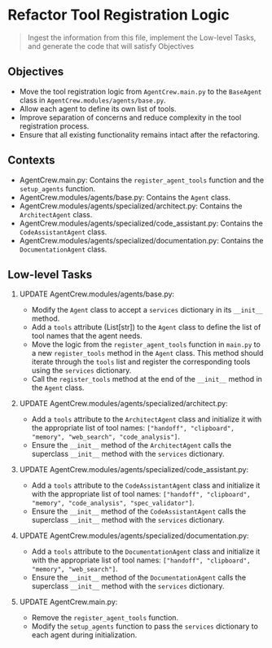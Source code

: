 
# Refactor Tool Registration Logic

> Ingest the information from this file, implement the Low-level Tasks, and generate the code that will satisfy Objectives

## Objectives
- Move the tool registration logic from `AgentCrew.main.py` to the `BaseAgent` class in `AgentCrew.modules/agents/base.py`.
- Allow each agent to define its own list of tools.
- Improve separation of concerns and reduce complexity in the tool registration process.
- Ensure that all existing functionality remains intact after the refactoring.

## Contexts
- AgentCrew.main.py: Contains the `register_agent_tools` function and the `setup_agents` function.
- AgentCrew.modules/agents/base.py: Contains the `Agent` class.
- AgentCrew.modules/agents/specialized/architect.py: Contains the `ArchitectAgent` class.
- AgentCrew.modules/agents/specialized/code_assistant.py: Contains the `CodeAssistantAgent` class.
- AgentCrew.modules/agents/specialized/documentation.py: Contains the `DocumentationAgent` class.

## Low-level Tasks
1. UPDATE AgentCrew.modules/agents/base.py:
   - Modify the `Agent` class to accept a `services` dictionary in its `__init__` method.
   - Add a `tools` attribute (List[str]) to the `Agent` class to define the list of tool names that the agent needs.
   - Move the logic from the `register_agent_tools` function in `main.py` to a new `register_tools` method in the `Agent` class. This method should iterate through the `tools` list and register the corresponding tools using the `services` dictionary.
   - Call the `register_tools` method at the end of the `__init__` method in the `Agent` class.

2. UPDATE AgentCrew.modules/agents/specialized/architect.py:
   - Add a `tools` attribute to the `ArchitectAgent` class and initialize it with the appropriate list of tool names: `["handoff", "clipboard", "memory", "web_search", "code_analysis"]`.
   - Ensure the `__init__` method of the `ArchitectAgent` calls the superclass `__init__` method with the `services` dictionary.

3. UPDATE AgentCrew.modules/agents/specialized/code_assistant.py:
   - Add a `tools` attribute to the `CodeAssistantAgent` class and initialize it with the appropriate list of tool names: `["handoff", "clipboard", "memory", "code_analysis", "spec_validator"]`.
   - Ensure the `__init__` method of the `CodeAssistantAgent` calls the superclass `__init__` method with the `services` dictionary.

4. UPDATE AgentCrew.modules/agents/specialized/documentation.py:
   - Add a `tools` attribute to the `DocumentationAgent` class and initialize it with the appropriate list of tool names: `["handoff", "clipboard", "memory", "web_search"]`.
   - Ensure the `__init__` method of the `DocumentationAgent` calls the superclass `__init__` method with the `services` dictionary.

5. UPDATE AgentCrew.main.py:
   - Remove the `register_agent_tools` function.
   - Modify the `setup_agents` function to pass the `services` dictionary to each agent during initialization.
